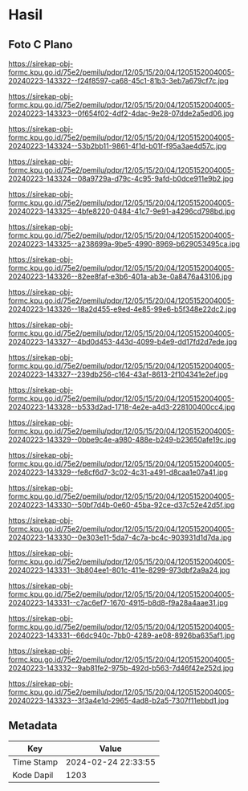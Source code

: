 # Hasil

## Foto C Plano

https://sirekap-obj-formc.kpu.go.id/75e2/pemilu/pdpr/12/05/15/20/04/1205152004005-20240223-143322--f24f8597-ca68-45c1-81b3-3eb7a679cf7c.jpg

https://sirekap-obj-formc.kpu.go.id/75e2/pemilu/pdpr/12/05/15/20/04/1205152004005-20240223-143323--0f654f02-4df2-4dac-9e28-07dde2a5ed06.jpg

https://sirekap-obj-formc.kpu.go.id/75e2/pemilu/pdpr/12/05/15/20/04/1205152004005-20240223-143324--53b2bb11-9861-4f1d-b01f-f95a3ae4d57c.jpg

https://sirekap-obj-formc.kpu.go.id/75e2/pemilu/pdpr/12/05/15/20/04/1205152004005-20240223-143324--08a9729a-d79c-4c95-9afd-b0dce911e9b2.jpg

https://sirekap-obj-formc.kpu.go.id/75e2/pemilu/pdpr/12/05/15/20/04/1205152004005-20240223-143325--4bfe8220-0484-41c7-9e91-a4296cd798bd.jpg

https://sirekap-obj-formc.kpu.go.id/75e2/pemilu/pdpr/12/05/15/20/04/1205152004005-20240223-143325--a238699a-9be5-4990-8969-b629053495ca.jpg

https://sirekap-obj-formc.kpu.go.id/75e2/pemilu/pdpr/12/05/15/20/04/1205152004005-20240223-143326--82ee8faf-e3b6-401a-ab3e-0a8476a43106.jpg

https://sirekap-obj-formc.kpu.go.id/75e2/pemilu/pdpr/12/05/15/20/04/1205152004005-20240223-143326--18a2d455-e9ed-4e85-99e6-b5f348e22dc2.jpg

https://sirekap-obj-formc.kpu.go.id/75e2/pemilu/pdpr/12/05/15/20/04/1205152004005-20240223-143327--4bd0d453-443d-4099-b4e9-dd17fd2d7ede.jpg

https://sirekap-obj-formc.kpu.go.id/75e2/pemilu/pdpr/12/05/15/20/04/1205152004005-20240223-143327--239db256-c164-43af-8613-2f104341e2ef.jpg

https://sirekap-obj-formc.kpu.go.id/75e2/pemilu/pdpr/12/05/15/20/04/1205152004005-20240223-143328--b533d2ad-1718-4e2e-a4d3-228100400cc4.jpg

https://sirekap-obj-formc.kpu.go.id/75e2/pemilu/pdpr/12/05/15/20/04/1205152004005-20240223-143329--0bbe9c4e-a980-488e-b249-b23650afe19c.jpg

https://sirekap-obj-formc.kpu.go.id/75e2/pemilu/pdpr/12/05/15/20/04/1205152004005-20240223-143329--fe8cf6d7-3c02-4c31-a491-d8caa1e07a41.jpg

https://sirekap-obj-formc.kpu.go.id/75e2/pemilu/pdpr/12/05/15/20/04/1205152004005-20240223-143330--50bf7d4b-0e60-45ba-92ce-d37c52e42d5f.jpg

https://sirekap-obj-formc.kpu.go.id/75e2/pemilu/pdpr/12/05/15/20/04/1205152004005-20240223-143330--0e303e11-5da7-4c7a-bc4c-903931d1d7da.jpg

https://sirekap-obj-formc.kpu.go.id/75e2/pemilu/pdpr/12/05/15/20/04/1205152004005-20240223-143331--3b804ee1-801c-411e-8299-973dbf2a9a24.jpg

https://sirekap-obj-formc.kpu.go.id/75e2/pemilu/pdpr/12/05/15/20/04/1205152004005-20240223-143331--c7ac6ef7-1670-4915-b8d8-f9a28a4aae31.jpg

https://sirekap-obj-formc.kpu.go.id/75e2/pemilu/pdpr/12/05/15/20/04/1205152004005-20240223-143331--66dc940c-7bb0-4289-ae08-8926ba635af1.jpg

https://sirekap-obj-formc.kpu.go.id/75e2/pemilu/pdpr/12/05/15/20/04/1205152004005-20240223-143332--9ab81fe2-975b-492d-b563-7d46f42e252d.jpg

https://sirekap-obj-formc.kpu.go.id/75e2/pemilu/pdpr/12/05/15/20/04/1205152004005-20240223-143323--3f3a4e1d-2965-4ad8-b2a5-7307f11ebbd1.jpg


## Metadata

| Key        | Value               |
| ---------- | ------------------- |
| Time Stamp | 2024-02-24 22:33:55 |
| Kode Dapil | 1203                |



